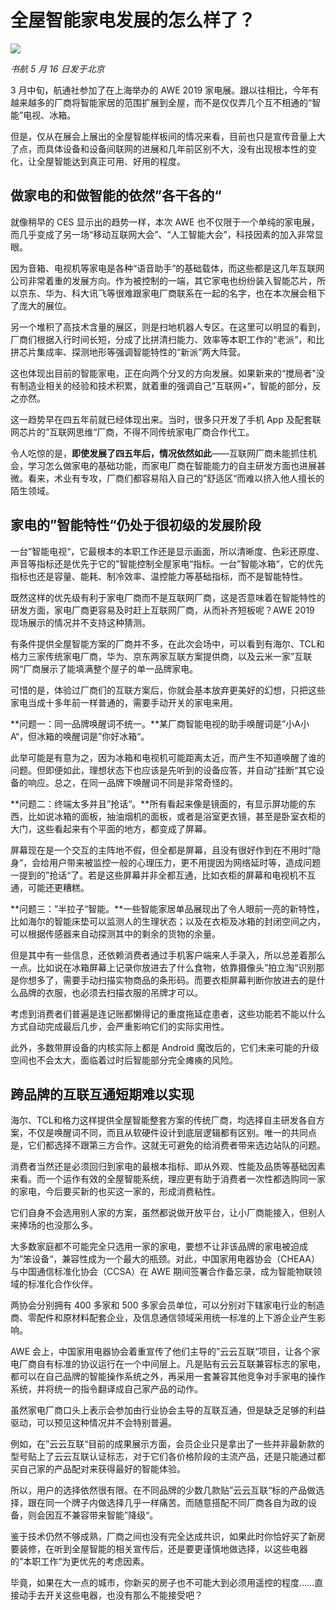 # 全屋智能家电发展的怎么样了？

![](http://ww1.sinaimg.cn/large/4b91f9d5ly1g33lnw52rtj20u00lhwwq.jpg)

*书航 5 月 16 日发于北京*

3 月中旬，航通社参加了在上海举办的 AWE 2019 家电展。跟以往相比，今年有越来越多的厂商将智能家居的范围扩展到全屋，而不是仅仅弄几个互不相通的“智能”电视、冰箱。

但是，仅从在展会上展出的全屋智能样板间的情况来看，目前也只是宣传音量上大了点，而具体设备和设备间联网的进展和几年前区别不大，没有出现根本性的变化，让全屋智能达到真正可用、好用的程度。

## 做家电的和做智能的依然”各干各的“

就像稍早的 CES 显示出的趋势一样，本次 AWE 也不仅限于一个单纯的家电展，而几乎变成了另一场“移动互联网大会”、“人工智能大会”，科技因素的加入非常显眼。

因为音箱、电视机等家电是各种“语音助手”的基础载体，而这些都是这几年互联网公司非常着重的发展方向。作为被控制的一端，其它家电也纷纷装入智能芯片，所以京东、华为、科大讯飞等很难跟家电厂商联系在一起的名字，也在本次展会租下了庞大的展位。

另一个堆积了高技术含量的展区，则是扫地机器人专区。在这里可以明显的看到，厂商们根据入行时间长短，分成了比拼清扫能力、效率等本职工作的“老派”，和比拼芯片集成率、探测地形等强调智能特性的“新派”两大阵营。

这也体现出目前的智能家电，正在向两个分叉的方向发展。如果新来的“搅局者"没有制造业相关的经验和技术积累，就着重的强调自己”互联网+“，智能的部分，反之亦然。

这一趋势早在四五年前就已经体现出来。当时，很多只开发了手机 App 及配套联网芯片的”互联网思维“厂商，不得不同传统家电厂商合作代工。

令人吃惊的是，**即使发展了四五年后，情况依然如此**——互联网厂商未能抓住机会，学习怎么做家电的基础功能，而家电厂商在智能能力的自主研发方面也进展甚微。看来，术业有专攻，厂商们都容易陷入自己的”舒适区“而难以挤入他人擅长的陌生领域。

## 家电的”智能特性“仍处于很初级的发展阶段

一台”智能电视“，它最根本的本职工作还是显示画面，所以清晰度、色彩还原度、声音等指标还是优先于它的”智能控制全屋家电“指标。一台”智能冰箱“，它的优先指标也还是容量、能耗、制冷效率、温控能力等基础指标，而不是智能特性。

既然这样的优先级有利于家电厂商而不是互联网厂商，这是否意味着在智能特性的研发方面，家电厂商更容易及时赶上互联网厂商，从而补齐短板呢？AWE 2019 现场展示的情况并不支持这种猜测。

有条件提供全屋智能方案的厂商并不多，在此次会场中，可以看到有海尔、TCL和格力三家传统家电厂商，华为、京东两家互联方案提供商，以及云米一家”互联网“厂商展示了能填满整个屋子的单一品牌家电。

可惜的是，体验过厂商们的互联方案后，你就会基本放弃更美好的幻想，只把这些家电当成十多年前一样普通的，需要手动开关的家电来用。

**问题一：同一品牌唤醒词不统一。**某厂商智能电视的助手唤醒词是”小A小A“，但冰箱的唤醒词是”你好冰箱“。

此举可能是有意为之，因为冰箱和电视机可能距离太近，而产生不知道唤醒了谁的问题。但即便如此，理想状态下也应该是先听到的设备应答，并自动”挂断“其它设备的响应。总之，在同一品牌下唤醒词不同是非常奇怪的。

**问题二：终端太多并且”抢话“。**所有看起来像是镜面的，有显示屏功能的东西，比如说冰箱的面板，抽油烟机的面板，或者是浴室更衣镜，甚至是卧室衣柜的大门，这些看起来有个平面的地方，都变成了屏幕。

屏幕现在是一个交互的主阵地不假，但全都是屏幕，且没有很好作到在不用时”隐身“，会给用户带来被监控一般的心理压力，更不用提因为网络延时等，造成问题一提到的”抢话“了。若是这些屏幕并非全都互通，比如衣柜的屏幕和电视机不互通，可能还更糟糕。

**问题三：”半拉子“智能。**一些智能家居单品展现出了令人眼前一亮的新特性，比如海尔的智能床垫可以监测人的生理状态；以及在衣柜及冰箱的封闭空间之内，可以根据传感器来自动探测其中的剩余的货物的余量。

但是其中有一些信息，还依赖消费者通过手机客户端来人手录入，所以总差着那么一点。比如说在冰箱屏幕上记录你放进去了什么食物，依靠摄像头”拍立淘“识别那是你想多了，需要手动扫描实物商品的条形码。而要衣柜屏幕判断你放进去的是什么品牌的衣服，也必须去扫描衣服的吊牌才可以。

考虑到消费者们普遍是连记账都懒得记的重度拖延症患者，这些功能若不能以什么方式自动完成最后几步，会严重影响它们的实际实用性。

此外，多数带屏设备的内核实际上都是 Android 魔改后的，它们未来可能的升级空间也不会太大，面临着过时后智能部分完全瘫痪的风险。

## 跨品牌的互联互通短期难以实现

海尔、TCL和格力这样提供全屋智能整套方案的传统厂商，均选择自主研发各自方案，不仅是唤醒词不同，而且从软硬件设计到底层逻辑都有区别。唯一的共同点是，它们都选择不跟第三方合作。这就无可避免的给消费者带来选边站队的问题。

消费者当然还是必须回归到家电的最根本指标、即从外观、性能及品质等基础因素来看。而一个运作有效的全屋智能系统，理应更有助于消费者一次性都选购同一家的家电，今后要买新的也买这一家的，形成消费粘性。

它们自身不会选用别人家的方案，虽然都说做开放平台，让小厂商能接入，但别人来捧场的也没那么多。

大多数家庭都不可能完全只选用一家的家电，要想不让非该品牌的家电被迫成为”笨设备“，兼容性成为一个最大的瓶颈。对此，中国家用电器协会（CHEAA）与中国通信标准化协会（CCSA）在 AWE 期间签署合作备忘录，成为智能物联领域的标准化合作伙伴。

两协会分别拥有 400 多家和 500 多家会员单位，可以分别对下辖家电行业的制造商、零配件和原材料配套企业，及信息通信领域采用统一标准的上下游企业产生影响。

AWE 会上，中国家用电器协会着重宣传了他们主导的”云云互联“项目，让各个家电厂商自有标准的协议运行在一个中间层上。凡是贴有云云互联兼容标志的家电，都可以在自己品牌的智能操作系统之外，再采用一套兼容其他竞争对手家电的操作系统，并将统一的指令翻译成自己家产品的动作。

虽然家电厂商口头上表示会参加由行业协会主导的互联互通，但是缺乏足够的利益驱动，可以预见这种情况并不会特别普遍。

例如，在”云云互联“目前的成果展示方面，会员企业只是拿出了一些并非最新款的型号贴上了云云互联认证标志，对于它们各价格阶段的主流产品，还是只能通过都买自己家的产品配对来获得最好的智能体验。

所以，用户的选择依然很有限。在不同品牌的少数几款贴”云云互联“标的产品做选择，跟在同一个牌子内做选择几乎一样痛苦。而随意搭配不同厂商各自为政的设备，则会因互不兼容带来智能”降级“。

鉴于技术仍然不够成熟，厂商之间也没有完全达成共识，如果此时你恰好买了新房要装修，在听到全屋智能的相关宣传后，还是要更谨慎地做选择，以这些电器的”本职工作“为更优先的考虑因素。

毕竟，如果在大一点的城市，你新买的房子也不可能大到必须用遥控的程度……直接动手去开关这些电器，也没有那么不能接受吧？